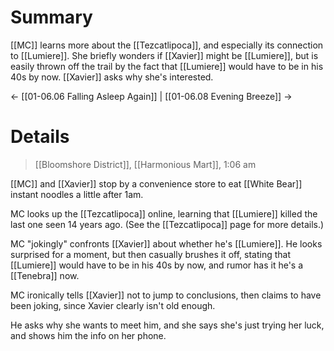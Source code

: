 # Summary

[[MC]] learns more about the [[Tezcatlipoca]], and especially its connection to [[Lumiere]]. She briefly wonders if [[Xavier]] might be [[Lumiere]], but is easily thrown off the trail by the fact that [[Lumiere]] would have to be in his 40s by now. [[Xavier]] asks why she's interested.

← [[01-06.06 Falling Asleep Again]] | [[01-06.08 Evening Breeze]] →
# Details
> [[Bloomshore District]], [[Harmonious Mart]], 1:06 am

[[MC]] and [[Xavier]] stop by a convenience store to eat [[White Bear]] instant noodles a little after 1am.

MC looks up the [[Tezcatlipoca]] online, learning that [[Lumiere]] killed the last one seen 14 years ago. (See the [[Tezcatlipoca]] page for more details.)

MC "jokingly" confronts [[Xavier]] about whether he's [[Lumiere]]. He looks surprised for a moment, but then casually brushes it off, stating that [[Lumiere]] would have to be in his 40s by now, and rumor has it he's a [[Tenebra]] now.

MC ironically tells [[Xavier]] not to jump to conclusions, then claims to have been joking, since Xavier clearly isn't old enough.

He asks why she wants to meet him, and she says she's just trying her luck, and shows him the info on her phone.
